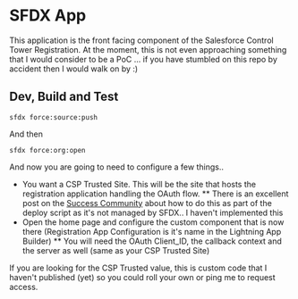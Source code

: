 # SFDX  App
This application is the front facing component of the Salesforce Control Tower Registration. 
At the moment, this is not even approaching something that I would consider to be a PoC ... if you have stumbled on this repo by accident then I would walk on by :) 

## Dev, Build and Test
```
sfdx force:source:push 
```
And then
```
sfdx force:org:open
```
And now you are going to need to configure a few things..

* You want a CSP Trusted Site. This will be the site that hosts the registration application handling the OAuth flow. 
** There is an excellent post on the [Success Community](https://success.salesforce.com/_ui/core/chatter/groups/GroupProfilePage?g=0F93A000000HTp1&fId=0D53A00003EHndP) about how to do this as part of the deploy script as it's not managed by SFDX.. I haven't implemented this 
* Open the home page and configure the custom component that is now there (Registration App Configuration is it's name in the Lightning App Builder)
** You will need the OAuth Client_ID, the callback context and the server as well (same as your CSP Trusted Site)

If you are looking for the CSP Trusted value, this is custom code that I haven't published (yet) so you could roll your own or ping me to request access.



